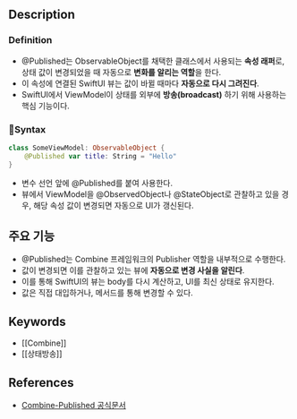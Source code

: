 ## Description
### Definition
- @Published는 ObservableObject를 채택한 클래스에서 사용되는 **속성 래퍼**로, 상태 값이 변경되었을 때 자동으로 **변화를 알리는 역할**을 한다.
- 이 속성에 연결된 SwiftUI 뷰는 값이 바뀔 때마다 **자동으로 다시 그려진다**.
- SwiftUI에서 ViewModel이 상태를 외부에 **방송(broadcast)** 하기 위해 사용하는 핵심 기능이다.
### Syntax
```swift
class SomeViewModel: ObservableObject {
    @Published var title: String = "Hello"
}
```
- 변수 선언 앞에 @Published를 붙여 사용한다.
- 뷰에서 ViewModel을 @ObservedObject나 @StateObject로 관찰하고 있을 경우, 해당 속성 값이 변경되면 자동으로 UI가 갱신된다.
## 주요 기능
- @Published는 Combine 프레임워크의 Publisher 역할을 내부적으로 수행한다.
- 값이 변경되면 이를 관찰하고 있는 뷰에 **자동으로 변경 사실을 알린다**.
- 이를 통해 SwiftUI의 뷰는 body를 다시 계산하고, UI를 최신 상태로 유지한다.
- 값은 직접 대입하거나, 메서드를 통해 변경할 수 있다.
## Keywords
+ [[Combine]]
+ [[상태방송]]
## References
-  [Combine-Published 공식문서](https://developer.apple.com/documentation/combine/published)
